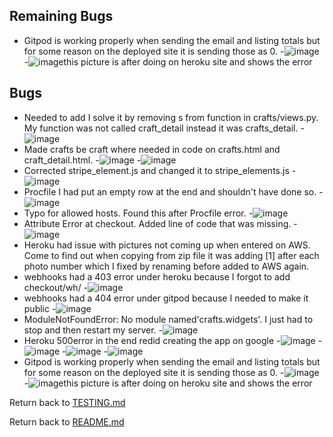 

## Remaining Bugs
- Gitpod is working properly when sending the email and listing totals but for some reason on the deployed site it is sending those as 0.
     -![image](testing/deployed_site_error.jpg)
     -![image](testing/gitpod_site_no_error.jpg)this picture is after doing on heroku site and shows the error

## Bugs
- Needed to add I solve it by removing s from function in crafts/views.py. My function was not called craft_detail instead it was crafts_detail.
     -![image](testing/attribute_error.jpg)
- Made crafts be craft where needed in code on crafts.html and craft_detail.html. 
     -![image](testing/no_reversematch_error.jpg)
     -![image](testing/lost_pictures.jpg)
- Corrected stripe_element.js and changed it to stripe_elements.js
     -![image](testing/payment_error.jpg)
- Procfile I had put an empty row at the end and shouldn't have done so.
     -![image](testing/error_procfile.jpg)
- Typo for allowed hosts. Found this after Procfile error.
     -![image](testing/typos_settings.jpg)
- Attribute Error at checkout. Added line of code that was missing.
     -![image](testing/attribute_error_checkout.jpg)
- Heroku had issue with pictures not coming up when entered on AWS. Come to find out when copying from zip file it was adding [1] after each photo number which I fixed by renaming before added to AWS again.
- webhooks had a 403 error under heroku because I forgot to add checkout/wh/
     -![image](testing/403errror.jpg)
- webhooks had a 404 error under gitpod because I needed to make it public
     -![image](testing/404errror.jpg)
- ModuleNotFoundError: No module named'crafts.widgets'. I just had to stop and then restart my server.
     -![image](testing/crafts_widgets.jpg)
- Heroku 500error in the end redid creating the app on google
     -![image](testing/heroku1.jpg)
     -![image](testing/heroku2.jpg)
     -![image](testing/heroku3.jpg)
     -![image](testing/heroku4.jpg)
- Gitpod is working properly when sending the email and listing totals but for some reason on the deployed site it is sending those as 0.
     -![image](testing/deployed_site_error.jpg)
     -![image](testing/gitpod_site_no_error.jpg)this picture is after doing on heroku site and shows the error


Return back to [TESTING.md](TESTING.md)

Return back to [README.md](README.md)